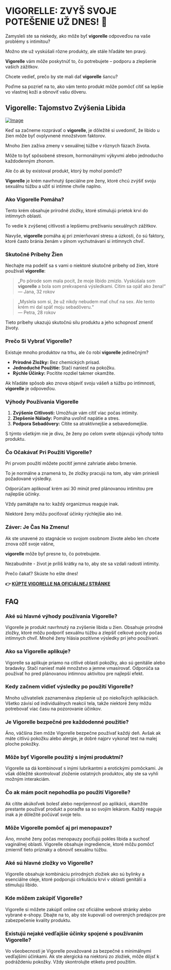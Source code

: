 # VIGORELLE: ZVYŠ SVOJE POTEŠENIE UŽ DNES! 💖

Zamysleli ste sa niekedy, ako môže byť **vigorelle** odpoveďou na vaše problémy s intimitou? 

Možno ste už vyskúšali rôzne produkty, ale stále hľadáte ten pravý. 

**Vigorelle** vám môže poskytnúť to, čo potrebujete – podporu a zlepšenie vašich zážitkov. 

Chcete vedieť, prečo by ste mali dať **vigorelle** šancu? 

Poďme sa pozrieť na to, ako vám tento produkt môže pomôcť cítiť sa lepšie vo vlastnej koži a obnoviť vašu dôveru.

## Vigorelle: Tajomstvo Zvýšenia Libida

[![Image](https://www2.sellhealth.com/8/vigorelle500x140_A.jpg)](https://gchaffi.com/SgpoEIMI)

Keď sa začneme rozprávať o **vigorelle**, je dôležité si uvedomiť, že libido u žien môže byť ovplyvnené množstvom faktorov. 

Mnoho žien zažíva zmeny v sexuálnej túžbe v rôznych fázach života. 

Môže to byť spôsobené stresom, hormonálnymi výkyvmi alebo jednoducho každodenným zhonom.

Ale čo ak by existoval produkt, ktorý by mohol pomôcť? 

**Vigorelle** je krém navrhnutý špeciálne pre ženy, ktoré chcú zvýšiť svoju sexuálnu túžbu a užiť si intímne chvíle naplno.

### Ako Vigorelle Pomáha?

Tento krém obsahuje prírodné zložky, ktoré stimulujú prietok krvi do intímnych oblastí. 

To vedie k zvýšenej citlivosti a lepšiemu prežívaniu sexuálnych zážitkov.

Navyše, **vigorelle** pomáha aj pri zmierňovaní stresu a úzkosti, čo sú faktory, ktoré často bránia ženám v plnom vychutnávaní si intímnych chvíľ.

### Skutočné Príbehy Žien

Nechajte ma podeliť sa s vami o niektoré skutočné príbehy od žien, ktoré používali **vigorelle**:

> „Po pôrode som mala pocit, že moje libido zmizlo. Vyskúšala som **vigorelle** a bola som prekvapená výsledkami. Cítim sa opäť ako žena!“  
> — Jana, 32 rokov

> „Myslela som si, že už nikdy nebudem mať chuť na sex. Ale tento krém mi dal späť moju sebadôveru.“  
> — Petra, 28 rokov

Tieto príbehy ukazujú skutočnú silu produktu a jeho schopnosť zmeniť životy.

### Prečo Si Vybrať Vigorelle?

Existuje mnoho produktov na trhu, ale čo robí **vigorelle** jedinečným?

- **Prírodné Zložky:** Bez chemických prísad.
- **Jednoduché Použitie:** Stačí naniesť na pokožku.
- **Rýchle Účinky:** Pocítite rozdiel takmer okamžite.

Ak hľadáte spôsob ako znova objaviť svoju vášeň a túžbu po intímnosti, **vigorelle** je odpoveďou.

### Výhody Používania Vigorelle

1. **Zvýšenie Citlivosti:** Umožňuje vám cítiť viac počas intimity.
2. **Zlepšenie Nálady:** Pomáha uvoľniť napätie a stres.
3. **Podpora Sebadôvery:** Cítite sa atraktívnejšie a sebavedomejšie.

S týmto všetkým nie je divu, že ženy po celom svete objavujú výhody tohto produktu.

### Čo Očakávať Pri Použití Vigorelle?

Pri prvom použití môžete pocítiť jemné zahriatie alebo brnenie. 

To je normálne a znamená to, že zložky pracujú na tom, aby vám priniesli požadované výsledky.

Odporúčam aplikovať krém asi 30 minút pred plánovanou intimitou pre najlepšie účinky.

Vždy pamätajte na to: každý organizmus reaguje inak. 

Niektoré ženy môžu pociťovať účinky rýchlejšie ako iné.

### Záver: Je Čas Na Zmenu!

Ak ste unavené zo stagnácie vo svojom osobnom živote alebo len chcete znova ožiť svoje vášne,

**vigorelle** môže byť presne to, čo potrebujete.

Nezabudnite - život je príliš krátky na to, aby ste sa vzdali radostí intimity. 

Prečo čakať? Skúste ho ešte dnes!



**👉 [KÚPTE VIGORELLE NA OFICIÁLNEJ STRÁNKE](https://gchaffi.com/SgpoEIMI)**

## FAQ

### Aké sú hlavné výhody používania Vigorelle?

Vigorelle je produkt navrhnutý na zvýšenie libida u žien. Obsahuje prírodné zložky, ktoré môžu podporiť sexuálnu túžbu a zlepšiť celkové pocity počas intímnych chvíľ. Mnohé ženy hlásia pozitívne výsledky pri jeho používaní.

### Ako sa Vigorelle aplikuje?

Vigorelle sa aplikuje priamo na citlivé oblasti pokožky, ako sú genitálie alebo bradavky. Stačí naniesť malé množstvo a jemne vmasírovať. Odporúča sa používať ho pred plánovanou intímnou aktivitou pre najlepší efekt.

### Kedy začnem vidieť výsledky po použití Vigorelle?

Mnoho užívateliek zaznamenáva zlepšenie už po niekoľkých aplikáciách. Všetko závisí od individuálnych reakcií tela, takže niektoré ženy môžu potrebovať viac času na pozorovanie účinkov.

### Je Vigorelle bezpečné pre každodenné použitie?

Áno, väčšina žien môže Vigorelle bezpečne používať každý deň. Avšak ak máte citlivú pokožku alebo alergie, je dobré najprv vykonať test na malej ploche pokožky.

### Môže byť Vigorelle použitý s inými produktmi?

Vigorelle sa dá kombinovať s inými lubrikantmi a erotickými pomôckami. Je však dôležité skontrolovať zloženie ostatných produktov, aby ste sa vyhli možným interakciám.

### Čo ak mám pocit nepohodlia po použití Vigorelle?

Ak cítite akúkoľvek bolesť alebo nepríjemnosť po aplikácii, okamžite prestante používať produkt a poraďte sa so svojím lekárom. Každý reaguje inak a je dôležité počúvať svoje telo.

### Môže Vigorelle pomôcť aj pri menopauze?

Áno, mnohé ženy počas menopauzy pociťujú pokles libida a suchosť vaginálnej oblasti. Vigorelle obsahuje ingrediencie, ktoré môžu pomôcť zmierniť tieto príznaky a obnoviť sexuálnu túžbu.

### Aké sú hlavné zložky vo Vigorelle?

Vigorelle obsahuje kombináciu prírodných zložiek ako sú bylinky a esenciálne oleje, ktoré podporujú cirkuláciu krvi v oblasti genitálií a stimulujú libido.

### Kde môžem zakúpiť Vigorelle?

Vigorelle si môžete zakúpiť online cez oficiálne webové stránky alebo vybrané e-shopy. Dbajte na to, aby ste kupovali od overených predajcov pre zabezpečenie kvality produktu.

### Existujú nejaké vedľajšie účinky spojené s používaním Vigorelle? 

Vo všeobecnosti je Vigorelle považované za bezpečné s minimálnymi vedľajšími účinkami. Ak ste alergická na niektorú zo zložiek, môže dôjsť k podráždeniu pokožky. Vždy skontrolujte etiketu pred použitím.